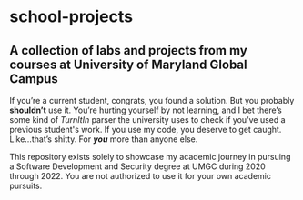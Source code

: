 # school-projects
## A collection of labs and projects from my courses at University of Maryland Global Campus

If you’re a current student, congrats, you found a solution. But you probably **shouldn’t** use it. You’re hurting yourself by not learning, and I bet there’s some kind of _TurnItIn_ parser the university uses to check if you’ve used a previous student's work. If you use my code, you deserve to get caught. Like…that’s shitty. For _**you**_ more than anyone else.

This repository exists solely to showcase my academic journey in pursuing a Software Development and Security degree at UMGC during 2020 through 2022. You are not authorized to use it for your own academic pursuits.